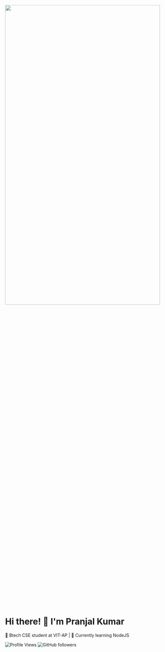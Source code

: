<img src="https://camo.githubusercontent.com/f5a18fd7c4884a6497111229848728058a712f0713d9032a65a90656972d16a7/68747470733a2f2f692e70696e696d672e636f6d2f6f726967696e616c732f62632f36632f31372f62633663313731656565323838613266316531323463373439333033623234652e676966" width="100%" height="50%" />

# Hi there! 👋 I'm Pranjal Kumar
🚀 Btech CSE student at VIT-AP | 
🎯 Currently learning NodeJS

![Profile Views](https://komarev.com/ghpvc/?username=pranjal-kumar-0&color=green)
![GitHub followers](https://img.shields.io/github/followers/pranjal-kumar-0?style=social)

